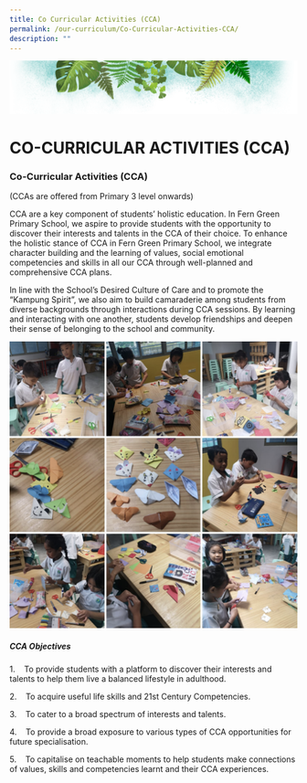 ```yaml
---
title: Co Curricular Activities (CCA)
permalink: /our-curriculum/Co-Curricular-Activities-CCA/
description: ""
---
```

![](/images/Banner.png)

# **CO-CURRICULAR ACTIVITIES (CCA)**

### **Co-Curricular Activities (CCA)**

(CCAs are offered from Primary 3 level onwards)

CCA are a key component of students’ holistic education. In Fern Green Primary School, we aspire to provide students with the opportunity to discover their interests and talents in the CCA of their choice. To enhance the holistic stance of CCA in Fern Green Primary School, we integrate character building and the learning of values, social emotional competencies and skills in all our CCA through well-planned and comprehensive CCA plans.

In line with the School’s Desired Culture of Care and to promote the “Kampung Spirit”, we also aim to build camaraderie among students from diverse backgrounds through interactions during CCA sessions. By learning and interacting with one another, students develop friendships and deepen their sense of belonging to the school and community.

![](/images/CCA.png)

##### **CCA Objectives**

1.    To provide students with a platform to discover their interests and talents to help them live a balanced lifestyle in adulthood.

2.    To acquire useful life skills and 21st Century Competencies.

3.    To cater to a broad spectrum of interests and talents.

4.    To provide a broad exposure to various types of CCA opportunities for future specialisation.

5.    To capitalise on teachable moments to help students make connections of values, skills and competencies learnt and their CCA experiences.